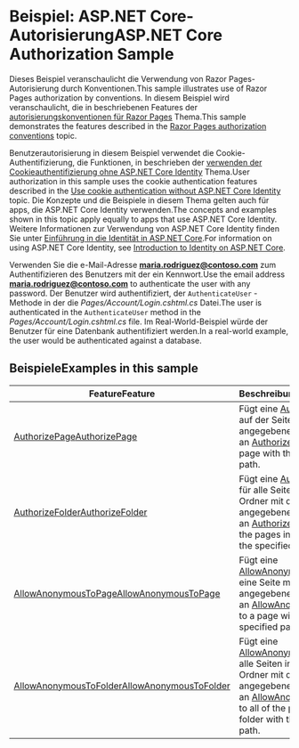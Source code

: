 # <a name="aspnet-core-authorization-sample"></a><span data-ttu-id="212dd-101">Beispiel: ASP.NET Core-Autorisierung</span><span class="sxs-lookup"><span data-stu-id="212dd-101">ASP.NET Core Authorization Sample</span></span>

<span data-ttu-id="212dd-102">Dieses Beispiel veranschaulicht die Verwendung von Razor Pages-Autorisierung durch Konventionen.</span><span class="sxs-lookup"><span data-stu-id="212dd-102">This sample illustrates use of Razor Pages authorization by conventions.</span></span> <span data-ttu-id="212dd-103">In diesem Beispiel wird veranschaulicht, die in beschriebenen Features der [autorisierungskonventionen für Razor Pages](https://docs.microsoft.com/aspnet/core/security/authorization/razor-pages-authorization) Thema.</span><span class="sxs-lookup"><span data-stu-id="212dd-103">This sample demonstrates the features described in the [Razor Pages authorization conventions](https://docs.microsoft.com/aspnet/core/security/authorization/razor-pages-authorization) topic.</span></span>

<span data-ttu-id="212dd-104">Benutzerautorisierung in diesem Beispiel verwendet die Cookie-Authentifizierung, die Funktionen, in beschrieben der [verwenden der Cookieauthentifizierung ohne ASP.NET Core Identity](https://docs.microsoft.com/aspnet/core/security/authentication/cookie) Thema.</span><span class="sxs-lookup"><span data-stu-id="212dd-104">User authorization in this sample uses the cookie authentication features described in the [Use cookie authentication without ASP.NET Core Identity](https://docs.microsoft.com/aspnet/core/security/authentication/cookie) topic.</span></span> <span data-ttu-id="212dd-105">Die Konzepte und die Beispiele in diesem Thema gelten auch für apps, die ASP.NET Core Identity verwenden.</span><span class="sxs-lookup"><span data-stu-id="212dd-105">The concepts and examples shown in this topic apply equally to apps that use ASP.NET Core Identity.</span></span> <span data-ttu-id="212dd-106">Weitere Informationen zur Verwendung von ASP.NET Core Identity finden Sie unter [Einführung in die Identität in ASP.NET Core](https://docs.microsoft.com/aspnet/core/security/authentication/identity).</span><span class="sxs-lookup"><span data-stu-id="212dd-106">For information on using ASP.NET Core Identity, see [Introduction to Identity on ASP.NET Core](https://docs.microsoft.com/aspnet/core/security/authentication/identity).</span></span>

<span data-ttu-id="212dd-107">Verwenden Sie die e-Mail-Adresse **maria.rodriguez@contoso.com** zum Authentifizieren des Benutzers mit der ein Kennwort.</span><span class="sxs-lookup"><span data-stu-id="212dd-107">Use the email address **maria.rodriguez@contoso.com** to authenticate the user with any password.</span></span> <span data-ttu-id="212dd-108">Der Benutzer wird authentifiziert, der `AuthenticateUser` -Methode in der die *Pages/Account/Login.cshtml.cs* Datei.</span><span class="sxs-lookup"><span data-stu-id="212dd-108">The user is authenticated in the `AuthenticateUser` method in the *Pages/Account/Login.cshtml.cs* file.</span></span> <span data-ttu-id="212dd-109">Im Real-World-Beispiel würde der Benutzer für eine Datenbank authentifiziert werden.</span><span class="sxs-lookup"><span data-stu-id="212dd-109">In a real-world example, the user would be authenticated against a database.</span></span>

## <a name="examples-in-this-sample"></a><span data-ttu-id="212dd-110">Beispiele</span><span class="sxs-lookup"><span data-stu-id="212dd-110">Examples in this sample</span></span>

| <span data-ttu-id="212dd-111">Feature</span><span class="sxs-lookup"><span data-stu-id="212dd-111">Feature</span></span> | <span data-ttu-id="212dd-112">Beschreibung</span><span class="sxs-lookup"><span data-stu-id="212dd-112">Description</span></span> |
| --- | --- |
| [<span data-ttu-id="212dd-113">AuthorizePage</span><span class="sxs-lookup"><span data-stu-id="212dd-113">AuthorizePage</span></span>](https://docs.microsoft.com/dotnet/api/microsoft.extensions.dependencyinjection.pageconventioncollectionextensions.authorizepage) | <span data-ttu-id="212dd-114">Fügt eine [AuthorizeFilter](https://docs.microsoft.com/dotnet/api/microsoft.aspnetcore.mvc.authorization.authorizefilter) auf der Seite mit dem angegebenen Pfad.</span><span class="sxs-lookup"><span data-stu-id="212dd-114">Adds an [AuthorizeFilter](https://docs.microsoft.com/dotnet/api/microsoft.aspnetcore.mvc.authorization.authorizefilter) to the page with the specified path.</span></span> |
| [<span data-ttu-id="212dd-115">AuthorizeFolder</span><span class="sxs-lookup"><span data-stu-id="212dd-115">AuthorizeFolder</span></span>](https://docs.microsoft.com/dotnet/api/microsoft.extensions.dependencyinjection.pageconventioncollectionextensions.authorizefolder) | <span data-ttu-id="212dd-116">Fügt eine [AuthorizeFilter](https://docs.microsoft.com/dotnet/api/microsoft.aspnetcore.mvc.authorization.authorizefilter) für alle Seiten in einem Ordner mit dem angegebenen Pfad.</span><span class="sxs-lookup"><span data-stu-id="212dd-116">Adds an [AuthorizeFilter](https://docs.microsoft.com/dotnet/api/microsoft.aspnetcore.mvc.authorization.authorizefilter) to all of the pages in a folder with the specified path.</span></span> |
| [<span data-ttu-id="212dd-117">AllowAnonymousToPage</span><span class="sxs-lookup"><span data-stu-id="212dd-117">AllowAnonymousToPage</span></span>](https://docs.microsoft.com/dotnet/api/microsoft.extensions.dependencyinjection.pageconventioncollectionextensions.allowanonymoustopage) | <span data-ttu-id="212dd-118">Fügt eine [AllowAnonymousFilter](https://docs.microsoft.com/dotnet/api/microsoft.aspnetcore.mvc.authorization.allowanonymousfilter) auf eine Seite mit dem angegebenen Pfad.</span><span class="sxs-lookup"><span data-stu-id="212dd-118">Adds an [AllowAnonymousFilter](https://docs.microsoft.com/dotnet/api/microsoft.aspnetcore.mvc.authorization.allowanonymousfilter) to a page with the specified path.</span></span> |
| [<span data-ttu-id="212dd-119">AllowAnonymousToFolder</span><span class="sxs-lookup"><span data-stu-id="212dd-119">AllowAnonymousToFolder</span></span>](https://docs.microsoft.com/dotnet/api/microsoft.extensions.dependencyinjection.pageconventioncollectionextensions.allowanonymoustofolder) | <span data-ttu-id="212dd-120">Fügt eine [AllowAnonymousFilter](https://docs.microsoft.com/dotnet/api/microsoft.aspnetcore.mvc.authorization.allowanonymousfilter) für alle Seiten in einem Ordner mit dem angegebenen Pfad.</span><span class="sxs-lookup"><span data-stu-id="212dd-120">Adds an [AllowAnonymousFilter](https://docs.microsoft.com/dotnet/api/microsoft.aspnetcore.mvc.authorization.allowanonymousfilter) to all of the pages in a folder with the specified path.</span></span> |
